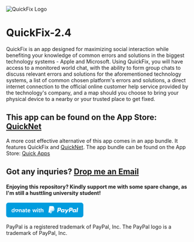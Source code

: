 ![QuickFix Logo](https://github.com/PhuocThienTran/QuickFix/QuickFix/QuickFix/Assets.xcassets/AppIcon.appiconset/167.png)
# QuickFix-2.4
QuickFix is an app designed for maximizing social interaction while benefiting your knowledge of common errors and solutions in the biggest technology systems - Apple and Microsoft. Using QuickFix, you will have access to a monitored world chat, with the ability to form group chats to discuss relevant errors and solutions for the aforementioned technology systems, a list of common chosen platform's errors and solutions, a direct internet connection to the official online customer help service provided by the technology's company, and a map should you choose to bring your physical device to a nearby or your trusted place to get fixed.

## This app can be found on the App Store: [QuickNet](https://apps.apple.com/au/app/quick-appss-net/id1489780396)
  A more cost effective alternative of this app comes in an app bundle. It features QuickFix and [QuickNet](https://github.com/PhuocThienTran/QuickNet). The app bundle can be found on the App Store: [Quick Apps](https://apps.apple.com/au/app-bundle/quick-apps/id1505694713)
  
## Got any inquries? [Drop me an Email](mailto:donnyquickinc@gmail.com)

#### Enjoying this repository? Kindly support me with some spare change, as I'm still a husttling university student!
  <a href="https://www.paypal.me/thientran2702"><img src="blue.svg" height="40"></a>  
<p>PayPal is a registered trademark of PayPal, Inc. The PayPal logo is a trademark of PayPal, Inc.</p>
